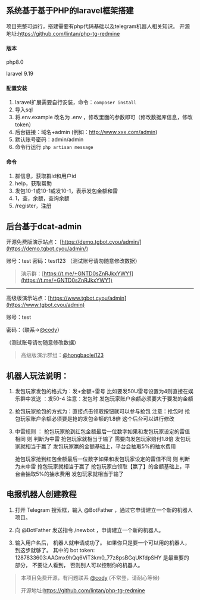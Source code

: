 ## 系统基于基于PHP的laravel框架搭建

项目完整可运行，搭建需要有php代码基础以及telegram机器人相关知识。
开源地址:https://github.com/lintan/php-tg-redmine

#### 版本
php8.0

laravel 9.19

#### 配置安装

1. laravel扩展需要自行安装，命令：`composer install`
2. 导入sql
3. 将.env.example 改名为 .env ，修改里面的参数即可（修改数据库信息，修改token）
4. 后台链接：域名+admin   (例如：http://www.xxx.com/admin)
5. 默认账号密码：admin/admin
6. 命令行运行 `php artisan message`

#### 命令
1. 群信息，获取群id和用户id
2. help，获取帮助
3. 发包10-1或10-1或发10-1，表示发包金额和雷
4. 1，查，余额，查询余额
5. /register，注册



## 后台基于dcat-admin


开源免费版演示站点： [https://demo.tgbot.cyou/admin/](https://demo.tgbot.cyou/admin/)

账号：test   密码：test123
（测试账号请勿随意修改数据）
>演示群：[https://t.me/+GNTD0sZnRJkxYWY1](https://t.me/+GNTD0sZnRJkxYWY1)

--------------------------------------------------------------------------------------

高级版演示站点：[https://www.tgbot.cyou/admin](https://www.tgbot.cyou/admin)

账号：test 

密码：（联系->[@cody](https://t.me/cody0512)）

（测试账号请勿随意修改数据）

>高级版演示群组：[@hongbaolei123](https://t.me/hongbaolei123)




## 机器人玩法说明：

1. 发包玩家发包的格式为：发+金额+雷号 
      比如要发50U雷号设置为4则直接在娱乐群中发送 ：发50-4 
      注意：发包时 发包玩家账户余额必须要大于要发的金额
      
2. 抢包玩家抢包的方式为：直接点击领取按钮就可以参与抢包
  注意：抢包时 抢包玩家账户余额必须要是抢的发包金额的1.8倍 这个后台可以进行修改
  
3. 中雷规则 ： 
    抢包玩家抢到红包金额最后一位数字如果和发包玩家设定的雷值相同 则 判断为中雷 
    抢包玩家就相当于输了 需要向发包玩家赔付1.8倍 
    发包玩家就相当于赢了 发包玩家赢的金额基础上，平台会抽取5%的抽水费用 
    
    抢包玩家抢到红包金额最后一位数字如果和发包玩家设定的雷值不同 则 判断为未中雷
    抢包玩家就相当于赢了 抢包玩家白领取【赢了】的金额基础上，平台会抽取5%的抽水费用
    发包玩家就相当于输了  


## 电报机器人创建教程

1. 打开 Telegram 搜索框，输入 @BotFather ，通过它申请建立一个新的机器人项目。

2. 向 @BotFather 发送指令 /newbot ，申请建立一个新的机器人。

3. 输入用户名后， 机器人就申请成功了。 如果你只是要一个可以用的机器人， 到这步就够了。 其中的 bot token: 1287833603:AAGmx9hQq6ViT3km0_77z8psBGqUKfdpSHY 是最重要的部分， 不要让人看到， 否则别人可以控制你的机器人。


>本项目免费开源，有问题联系 [@cody](https://t.me/cody0512) (不常登，请耐心等候)
>
>开源地址:https://github.com/lintan/php-tg-redmine 

